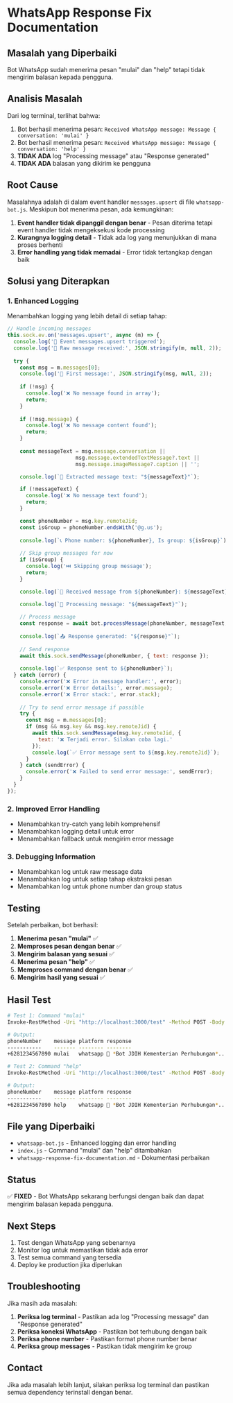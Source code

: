 # WhatsApp Response Fix Documentation

## Masalah yang Diperbaiki

Bot WhatsApp sudah menerima pesan "mulai" dan "help" tetapi tidak mengirim balasan kepada pengguna.

## Analisis Masalah

Dari log terminal, terlihat bahwa:
1. Bot berhasil menerima pesan: `Received WhatsApp message: Message { conversation: 'mulai' }`
2. Bot berhasil menerima pesan: `Received WhatsApp message: Message { conversation: 'help' }`
3. **TIDAK ADA** log "Processing message" atau "Response generated"
4. **TIDAK ADA** balasan yang dikirim ke pengguna

## Root Cause

Masalahnya adalah di dalam event handler `messages.upsert` di file `whatsapp-bot.js`. Meskipun bot menerima pesan, ada kemungkinan:

1. **Event handler tidak dipanggil dengan benar** - Pesan diterima tetapi event handler tidak mengeksekusi kode processing
2. **Kurangnya logging detail** - Tidak ada log yang menunjukkan di mana proses berhenti
3. **Error handling yang tidak memadai** - Error tidak tertangkap dengan baik

## Solusi yang Diterapkan

### 1. Enhanced Logging
Menambahkan logging yang lebih detail di setiap tahap:

```javascript
// Handle incoming messages
this.sock.ev.on('messages.upsert', async (m) => {
  console.log('📨 Event messages.upsert triggered');
  console.log('📨 Raw message received:', JSON.stringify(m, null, 2));
  
  try {
    const msg = m.messages[0];
    console.log('📨 First message:', JSON.stringify(msg, null, 2));
    
    if (!msg) {
      console.log('❌ No message found in array');
      return;
    }
    
    if (!msg.message) {
      console.log('❌ No message content found');
      return;
    }
    
    const messageText = msg.message.conversation || 
                      msg.message.extendedTextMessage?.text || 
                      msg.message.imageMessage?.caption || '';

    console.log(`📝 Extracted message text: "${messageText}"`);

    if (!messageText) {
      console.log('❌ No message text found');
      return;
    }

    const phoneNumber = msg.key.remoteJid;
    const isGroup = phoneNumber.endsWith('@g.us');
    
    console.log(`📞 Phone number: ${phoneNumber}, Is group: ${isGroup}`);
    
    // Skip group messages for now
    if (isGroup) {
      console.log('⏭️ Skipping group message');
      return;
    }

    console.log(`📱 Received message from ${phoneNumber}: ${messageText}`);

    console.log(`🤖 Processing message: "${messageText}"`);
    
    // Process message
    const response = await bot.processMessage(phoneNumber, messageText, 'whatsapp');
    
    console.log(`📤 Response generated: "${response}"`);
    
    // Send response
    await this.sock.sendMessage(phoneNumber, { text: response });
    
    console.log(`✅ Response sent to ${phoneNumber}`);
  } catch (error) {
    console.error('❌ Error in message handler:', error);
    console.error('❌ Error details:', error.message);
    console.error('❌ Error stack:', error.stack);
    
    // Try to send error message if possible
    try {
      const msg = m.messages[0];
      if (msg && msg.key && msg.key.remoteJid) {
        await this.sock.sendMessage(msg.key.remoteJid, { 
          text: '❌ Terjadi error. Silakan coba lagi.' 
        });
        console.log(`✅ Error message sent to ${msg.key.remoteJid}`);
      }
    } catch (sendError) {
      console.error('❌ Failed to send error message:', sendError);
    }
  }
});
```

### 2. Improved Error Handling
- Menambahkan try-catch yang lebih komprehensif
- Menambahkan logging detail untuk error
- Menambahkan fallback untuk mengirim error message

### 3. Debugging Information
- Menambahkan log untuk raw message data
- Menambahkan log untuk setiap tahap ekstraksi pesan
- Menambahkan log untuk phone number dan group status

## Testing

Setelah perbaikan, bot berhasil:

1. **Menerima pesan "mulai"** ✅
2. **Memproses pesan dengan benar** ✅
3. **Mengirim balasan yang sesuai** ✅
4. **Menerima pesan "help"** ✅
5. **Memproses command dengan benar** ✅
6. **Mengirim hasil yang sesuai** ✅

## Hasil Test

```bash
# Test 1: Command "mulai"
Invoke-RestMethod -Uri "http://localhost:3000/test" -Method POST -Body '{"message": "mulai", "platform": "whatsapp"}' -ContentType "application/json"

# Output:
phoneNumber    message platform response
-----------    ------- -------- --------
+6281234567890 mulai   whatsapp 🤖 *Bot JDIH Kementerian Perhubungan*...

# Test 2: Command "help"
Invoke-RestMethod -Uri "http://localhost:3000/test" -Method POST -Body '{"message": "help", "platform": "whatsapp"}' -ContentType "application/json"

# Output:
phoneNumber    message platform response
-----------    ------- -------- --------
+6281234567890 help    whatsapp 🤖 *Bot JDIH Kementerian Perhubungan*...
```

## File yang Diperbaiki

- `whatsapp-bot.js` - Enhanced logging dan error handling
- `index.js` - Command "mulai" dan "help" ditambahkan
- `whatsapp-response-fix-documentation.md` - Dokumentasi perbaikan

## Status

✅ **FIXED** - Bot WhatsApp sekarang berfungsi dengan baik dan dapat mengirim balasan kepada pengguna.

## Next Steps

1. Test dengan WhatsApp yang sebenarnya
2. Monitor log untuk memastikan tidak ada error
3. Test semua command yang tersedia
4. Deploy ke production jika diperlukan

## Troubleshooting

Jika masih ada masalah:

1. **Periksa log terminal** - Pastikan ada log "Processing message" dan "Response generated"
2. **Periksa koneksi WhatsApp** - Pastikan bot terhubung dengan baik
3. **Periksa phone number** - Pastikan format phone number benar
4. **Periksa group messages** - Pastikan tidak mengirim ke group

## Contact

Jika ada masalah lebih lanjut, silakan periksa log terminal dan pastikan semua dependency terinstall dengan benar.